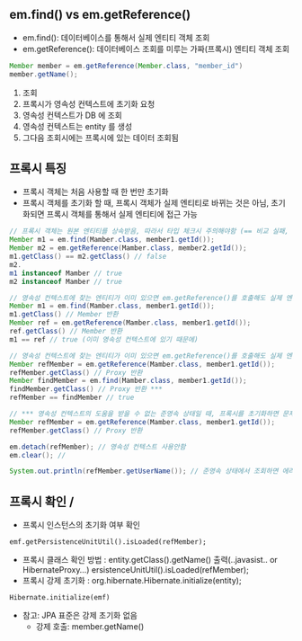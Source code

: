 ## em.find() vs em.getReference() 
- em.find(): 데이터베이스를 통해서 실제 엔티티 객체 조회
- em.getReference(): 데이터베이스 조회를 미루는 가짜(프록시) 엔티티 객체 조회

```java
Member member = em.getReference(Member.class, "member_id")
member.getName();
```

1. 조회
2. 프록시가 영속성 컨텍스트에 초기화 요청
3. 영속성 컨텍스트가 DB 에 조회
4. 영속성 컨텍스트는 entity 를 생성 
5. 그다음 조회시에는 프록시에 있는 데이터 조회됨

## 프록시 특징
- 프록시 객체는 처음 사용할 때 한 번만 초기화
- 프록시 객체를 초기화 할 때, 프록시 객체가 실제 엔티티로 바뀌는 것은 아님, 초기화되면 프록시 객체를 통해서 실제 엔티티에 접근 가능
```java
// 프록시 객체는 원본 엔티티를 상속받음, 따라서 타입 체크시 주의해야함 (== 비교 실패, 대신 instance of 사용) 
Member m1 = em.find(Mamber.class, member1.getId());
Member m2 = em.getReference(Mamber.class, member2.getId());
m1.getClass() == m2.getClass() // false
m2.
m1 instanceof Mamber // true
m2 instanceof Mamber // true
```
```java
// 영속성 컨텍스트에 찾는 엔티티가 이미 있으면 em.getReference()를 호출해도 실제 엔티티 반환
Member m1 = em.find(Mamber.class, member1.getId());
m1.getClass() // Member 반환
Member ref = em.getReference(Mamber.class, member1.getId());
ref.getClass() // Member 반환
m1 == ref // true (이미 영속성 컨텍스트에 있기 때문에)
```
```java
// 영속성 컨텍스트에 찾는 엔티티가 이미 있으면 em.getReference()를 호출해도 실제 엔티티 반환
Member refMember = em.getReference(Mamber.class, member1.getId());
refMember.getClass() // Proxy 반환
Member findMember = em.find(Mamber.class, member1.getId());
findMember.getClass() // Proxy 반환 *** 
refMember == findMember // true
```
```java
// *** 영속성 컨텍스트의 도움을 받을 수 없는 준영속 상태일 때, 프록시를 초기화하면 문제 발생 (하이버네이트는 org.hibernate.LazyInitializationException 예외를 터트림)
Member refMember = em.getReference(Mamber.class, member1.getId());
refMember.getClass() // Proxy 반환

em.detach(refMember); // 영속성 컨텍스트 사용안함
em.clear(); // 

System.out.println(refMember.getUserName()); // 준영속 상태에서 조회하면 에러
```

## 프록시 확인 / 
- 프록시 인스턴스의 초기화 여부 확인
```
emf.getPersistenceUnitUtil().isLoaded(refMember);
```
- 프록시 클래스 확인 방법 : entity.getClass().getName() 출력(..javasist.. or HibernateProxy…) 
ersistenceUnitUtil().isLoaded(refMember);
- 프록시 강제 초기화 : org.hibernate.Hibernate.initialize(entity); 
```
Hibernate.initialize(emf)
```
- 참고: JPA 표준은 강제 초기화 없음 
    - 강제 호출: member.getName()

